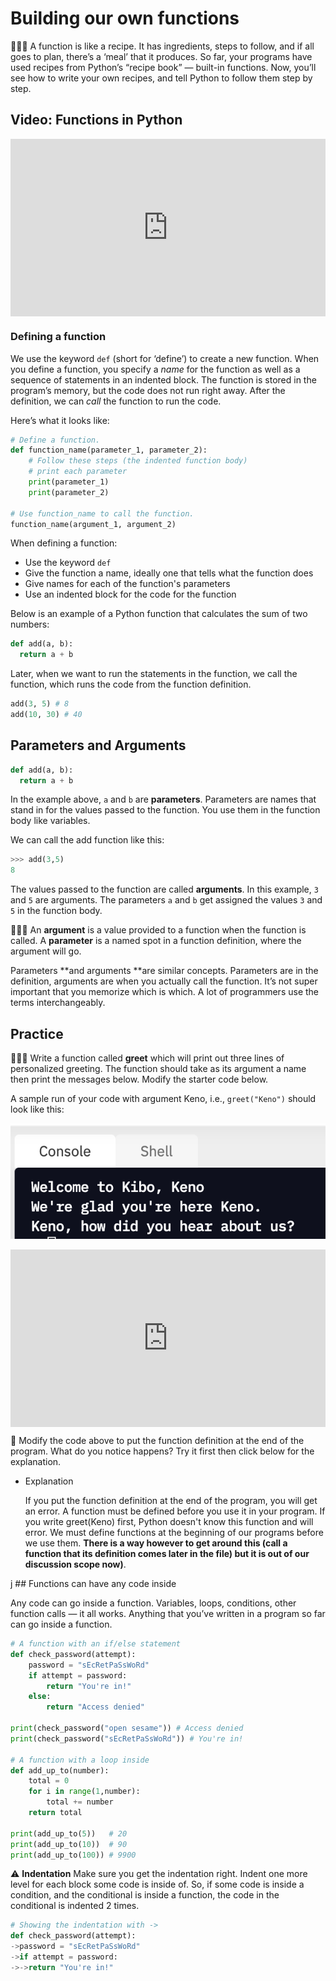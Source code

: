 # Building our own functions

<aside>

🧑🏿‍🍳 A function is like a recipe. It has ingredients, steps to follow, and if all goes to plan, there’s a ‘meal’ that it produces. So far, your programs have used recipes from Python’s “recipe book” — built-in functions. Now, you’ll see how to write your own recipes, and tell Python to follow them step by step.

</aside>

## Video: Functions in Python

<div style="position: relative; padding-bottom: 56.25%; height: 0;"><iframe src="https://www.loom.com/embed/584390ac33ac47e096bc92d693a84cc0" frameborder="0" webkitallowfullscreen mozallowfullscreen allowfullscreen style="position: absolute; top: 0; left: 0; width: 100%; height: 100%;"></iframe></div>

### Defining a function

We use the keyword `def` (short for ‘define’) to create a new function. When you define a function, you specify a *name* for the function as well as a sequence of statements in an indented block. The function is stored in the program’s memory, but the code does not run right away. After the definition, we can *call* the function to run the code.

Here’s what it looks like:

```python
# Define a function.
def function_name(parameter_1, parameter_2):
	# Follow these steps (the indented function body)
	# print each parameter
	print(parameter_1)
	print(parameter_2)

# Use function_name to call the function.
function_name(argument_1, argument_2)
```

When defining a function:

- Use the keyword `def`
- Give the function a name, ideally one that tells what the function does
- Give names for each of the function's parameters
- Use an indented block for the code for the function

Below is an example of a Python function that calculates the sum of two numbers:

```python
def add(a, b):
  return a + b
```

Later, when we want to run the statements in the function, we call the function, which runs the code from the function definition.

```python
add(3, 5) # 8
add(10, 30) # 40
```

## Parameters and Arguments

```python
def add(a, b):
  return a + b
```

In the example above, `a` and `b` are **parameters**. Parameters are names that stand in for the values passed to the function. You use them in the function body like variables.

We can call the add function like this:

```python
>>> add(3,5)
8
```

The values passed to the function are called **arguments**. In this example, `3` and `5` are arguments. The parameters `a` and `b` get assigned the values `3` and `5` in the function body.

<aside>


🤷🏿‍♂️ An **argument** is a value provided to a function when the function is called.
A **parameter** is a named spot in a function definition, where the argument will go.

Parameters **and arguments **are similar concepts. Parameters are in the definition, arguments are when you actually call the function. It’s not super important that you memorize which is which. A lot of programmers use the terms interchangeably.

</aside>

## Practice

<aside>


👩🏿‍💻 Write a function called **greet** which will print out three lines of personalized greeting. The function should take as its argument a name then print the messages below. Modify the starter code below.

</aside>

A sample run of your code with argument Keno, i.e., `greet("Keno")` should look like this:

![sample run of greet person function](./building-our-own-functions/greet-keno-result.png)

<div style="position: relative; padding-bottom: 56.25%; height: 0;"><iframe src="https://replit.com/team/fpwp-feb2022/Greet-Person-Function" frameborder="0" webkitallowfullscreen mozallowfullscreen allowfullscreen style="position: absolute; top: 0; left: 0; width: 100%; height: 100%;"></iframe></div>

<aside>


🤔 Modify the code above to put the function definition at the end of the program. What do you notice happens? Try it first then click below for the explanation.

- Explanation

    If you put the function definition at the end of the program, you will get an error. A function must be defined before you use it in your program. If you write greet(Keno) first, Python doesn't know this function and will error. We must define functions at the beginning of our programs before we use them. **There is a way however to get around this (call a function that its definition comes later in the file) but it is out of our discussion scope now)**.

</aside>
j
## Functions can have any code inside

Any code can go inside a function. Variables, loops, conditions, other function calls — it all works. Anything that you’ve written in a program so far can go inside a function.

```python
# A function with an if/else statement
def check_password(attempt):
	password = "sEcRetPaSsWoRd"
	if attempt = password:
		return "You're in!"
	else:
		return "Access denied"

print(check_password("open sesame")) # Access denied
print(check_password("sEcRetPaSsWoRd")) # You're in!

# A function with a loop inside
def add_up_to(number):
	total = 0
	for i in range(1,number):
		total += number
	return total

print(add_up_to(5))   # 20
print(add_up_to(10))  # 90
print(add_up_to(100)) # 9900
```

<aside>


⚠️ **Indentation**
Make sure you get the indentation right. Indent one more level for each block some code is inside of. So, if some code is inside a condition, and the conditional is inside a function, the code in the conditional is indented 2 times.

```python
# Showing the indentation with ->
def check_password(attempt):
->password = "sEcRetPaSsWoRd"
->if attempt = password:
->->return "You're in!"
```

</aside>